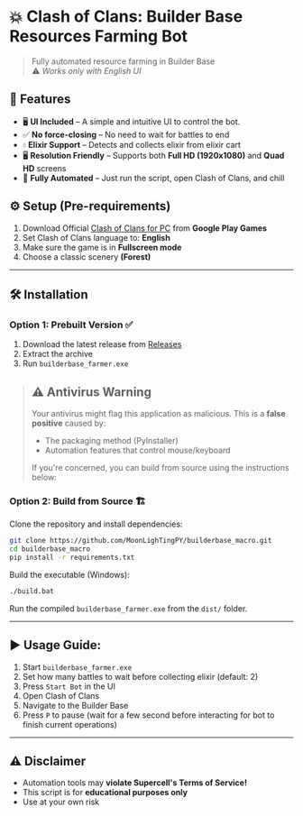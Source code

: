 # 💥 Clash of Clans: Builder Base Resources Farming Bot

> Fully automated resource farming in Builder Base  
> ⚠️ _Works only with English UI_

## 🚀 Features

- 🖥️ **UI Included** – A simple and intuitive UI to control the bot.
- ✅ **No force-closing** – No need to wait for battles to end
- 💧 **Elixir Support** – Detects and collects elixir from elixir cart
- 🖥️ **Resolution Friendly** – Supports both **Full HD (1920x1080)** and **Quad HD** screens
- 🤖 **Fully Automated** – Just run the script, open Clash of Clans, and chill

## ⚙️ Setup (Pre-requirements)

1. Download Official [Clash of Clans for PC](https://play.google.com/pc-store/games/details?id=com.supercell.clashofclans&hl=en) from **Google Play Games**
2. Set Clash of Clans language to: **English**
3. Make sure the game is in **Fullscreen mode**
4. Choose a classic scenery **(Forest)**

---

## 🛠️ Installation

### Option 1: Prebuilt Version ✅

1. Download the latest release from [Releases](https://github.com/MoonLighTingPY/builderbase_macro/releases)
2. Extract the archive
3. Run `builderbase_farmer.exe`

> ## ⚠️ Antivirus Warning
>
> Your antivirus might flag this application as malicious. This is a **false positive** caused by:
>
> - The packaging method (PyInstaller)
> - Automation features that control mouse/keyboard
>
> If you're concerned, you can build from source using the instructions below:

### Option 2: Build from Source 🏗️

Clone the repository and install dependencies:

```bash
git clone https://github.com/MoonLighTingPY/builderbase_macro.git
cd builderbase_macro
pip install -r requirements.txt
```

Build the executable (Windows):

```bash
./build.bat
```

Run the compiled `builderbase_farmer.exe` from the `dist/` folder.

---

## ▶️ Usage Guide:

1. Start `builderbase_farmer.exe`
2. Set how many battles to wait before collecting elixir (default: 2)
3. Press `Start Bot` in the UI
4. Open Clash of Clans
5. Navigate to the Builder Base
6. Press `P` to pause (wait for a few second before interacting for bot to finish current operations)

---

## ⚠️ Disclaimer

- Automation tools may **violate Supercell's Terms of Service!**
- This script is for **educational purposes only**
- Use at your own risk
